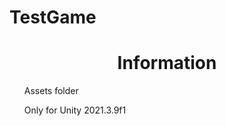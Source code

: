 <h1> TestGame </h1>
<h1 color="Blue" align="center"> Information </h1> 
<ul>Assets folder</ul>
<ul>Only for Unity 2021.3.9f1</ul>
